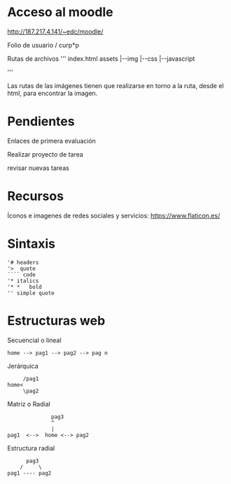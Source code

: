 # Acceso al moodle

http://187.217.4.141/~edc/moodle/

Folio de usuario / curp*p

Rutas de archivos
'''
index.html
assets
|--img
|--css
|--javascript

'''

Las rutas de las imágenes tienen que realizarse en torno a la ruta, desde el html, para encontrar la imagen.


# Pendientes

Enlaces de primera evaluación

Realizar proyecto de tarea

revisar nuevas tareas

# Recursos

Íconos e imagenes de redes sociales y servicios: https://www.flaticon.es/

# Sintaxis 

```
'# headers
'>  quote
```` code
'* italics
'* *   bold
'' simple quote
```

# Estructuras web

Secuencial o lineal
```
home --> pag1 --> pag2 --> pag n
```
Jerárquica
```
     /pag1
home<
     \pag2
```
Matriz o Radial
```
              pag3
              ^
              |
pag1  <-->  home <--> pag2
```
Estructura radial
```
      pag3
    /     \
pag1 ---- pag2
```

